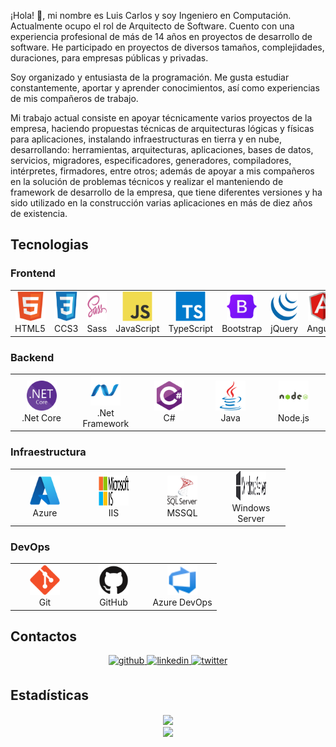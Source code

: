 ¡Hola! 👋, mi nombre es Luis Carlos y soy Ingeniero en Computación. Actualmente ocupo el rol de Arquitecto de Software. Cuento con una experiencia profesional de más de 14 años en proyectos de desarrollo de software. He participado en proyectos de diversos tamaños, complejidades, duraciones, para empresas públicas y privadas.

Soy organizado y entusiasta de la programación. Me gusta estudiar constantemente, aportar y aprender conocimientos, así como experiencias de mis compañeros de trabajo.

Mi trabajo actual consiste en apoyar técnicamente varios proyectos de la empresa, haciendo propuestas técnicas de arquitecturas lógicas y físicas para aplicaciones, instalando infraestructuras en tierra y en nube, desarrollando: herramientas, arquitecturas, aplicaciones, bases de datos, servicios, migradores, especificadores, generadores, compiladores, intérpretes, firmadores, entre otros; además de apoyar a mis compañeros en la solución de problemas técnicos y realizar el manteniendo de framework de desarrollo de la empresa, que tiene diferentes versiones y ha sido utilizado en la construcción varias aplicaciones en más de diez años de existencia.

## Tecnologias

### Frontend
<table>
  <tr>
    <td align="center" width="96">
        <a href="#"><img src="./images/html5.svg" width="48" height="48" alt="html5" /></a>
        <br>HTML5
    </td>
    <td align="center" width="96">
        <a href="#"><img src="./images/css3.svg" width="48" height="48" alt="css3" /></a>
        <br>CCS3
    </td>
    <td align="center" width="96">
        <a href="#"><img src="./images/sass.svg" width="48" height="48" alt="sass" /></a>
        <br>Sass
    </td>
    <td align="center" width="96">
        <a href="#"><img src="./images/javascript.svg" width="48" height="48" alt="javascript" /></a>
        <br>JavaScript
    </td>
    <td align="center" width="96">
        <a href="#"><img src="./images/typescript.svg" width="48" height="48" alt="typescript" /></a>
        <br>TypeScript
    </td>
    <td align="center" width="96">
        <a href="#"><img src="./images/bootstrap.svg" width="48" height="48" alt="bootstrap" /></a>
        <br>Bootstrap
    </td>
    <td align="center" width="96">
        <a href="#"><img src="./images/jquery.svg" width="48" height="48" alt="jquery" /></a>
        <br>jQuery
    </td>
    <td align="center" width="96">
        <a href="#"><img src="./images/angular.svg" width="48" height="48" alt="angular" /></a>
        <br>Angular
    </td>
    <td align="center" width="96">
        <a href="#"><img src="./images/react.svg" width="48" height="48" alt="react" /></a>
        <br>React
    </td>
  </tr>
</table>

### Backend
<table>
  <tr>
    <td align="center" width="96">
        <a href="#"><img src="./images/netcore.svg" width="48" height="48" alt="netcore" /></a>
        <br>.Net Core
    </td>
    <td align="center" width="96">
        <a href="#"><img src="./images/netframework.svg" width="48" height="48" alt="netframework" /></a>
        <br>.Net Framework
    </td>
    <td align="center" width="96">
        <a href="#"><img src="./images/csharp.svg" width="48" height="48" alt="csharp" /></a>
        <br>C#
    </td>
    <td align="center" width="96">
        <a href="#"><img src="./images/java.svg" width="48" height="48" alt="java" /></a>
        <br>Java
    </td>
    <td align="center" width="96">
        <a href="#"><img src="./images/nodejs.svg" width="48" height="48" alt="nodejs" /></a>
        <br>Node.js
    </td>
  </tr>
</table>

### Infraestructura
<table>
  <tr>
    <td align="center" width="96">
        <a href="#"><img src="./images/azure.svg" width="48" height="48" alt="azure" /></a>
        <br>Azure
    </td>
    <td align="center" width="96">
        <a href="#"><img src="./images/iis-server.png" width="48" height="48" alt="iis-server" /></a>
        <br>IIS
    </td>
    <td align="center" width="96">
        <a href="#"><img src="./images/sql-server.svg" width="48" height="48" alt="sql-server" /></a>
        <br>MSSQL
    </td>
    <td align="center" width="96">
        <a href="#"><img src="./images/windows-server.svg" width="48" height="48" alt="windows-server" /></a>
        <br>Windows Server
    </td>
  </tr>
</table>

### DevOps
<table>
  <tr>
    <td align="center" width="96">
        <a href="#"><img src="./images/git.svg" width="48" height="48" alt="git" /></a>
        <br>Git
    </td>
    <td align="center" width="96">
        <a href="#"><img src="./images/github.svg" width="48" height="48" alt="github" /></a>
        <br>GitHub
    </td>
    <td align="center" width="96">
        <a href="#"><img src="./images/azure-devops.svg" width="48" height="48" alt="azure-devops" /></a>
        <br>Azure DevOps
    </td>
  </tr>
</table>

## Contactos
<div align="center">
<a href="https://github.com/luiscasalas16" target="_blank">
<img src=https://img.shields.io/badge/github-%2324292e.svg?&style=for-the-badge&logo=github&logoColor=white alt=github style="margin-bottom: 5px;" />
</a>
<a href="https://linkedin.com/in/luiscasalas16" target="_blank">
<img src=https://img.shields.io/badge/linkedin-%231E77B5.svg?&style=for-the-badge&logo=linkedin&logoColor=white alt=linkedin style="margin-bottom: 5px;" />
</a>  
<a href="https://twitter.com/luiscasalas16" target="_blank">
<img src=https://img.shields.io/badge/twitter-%2300acee.svg?&style=for-the-badge&logo=twitter&logoColor=white alt=twitter style="margin-bottom: 5px;" />
</a>
</div>

## Estadísticas
<div align="center"><img src="https://github-readme-stats.vercel.app/api?username=luiscasalas16&show_icons=true&count_private=true&hide_border=true" align="center" /></div>  

<div align="center">
<img src="https://komarev.com/ghpvc/?username=luiscasalas16&&style=flat-square" align="center" />
</div>  
